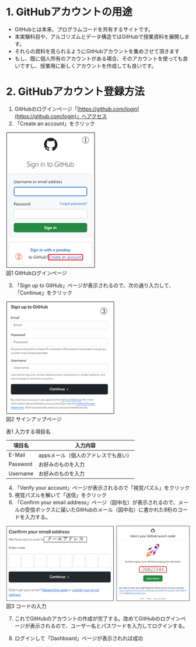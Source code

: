 # 1. GitHubアカウントの用途
- GitHubとは本来、プログラムコードを共有するサイトです。
- 本実験科目や、アルゴリズムとデータ構造ではGitHubで授業資料を展開します。
- それらの資料を見られるようにGitHubアカウントを集めさせて頂きます
- もし、既に個人所有のアカウントがある場合、そのアカウントを使っても良いですし、授業用に新しくアカウントを作成しても良いです。

# 2. GitHubアカウント登録方法
1. GitHubのログインページ「[https://github.com/login](https://github.com/login)」へアクセス
2. 「Create an account」をクリック

![](materials/Pasted%20image%2020250408102127.png)  
図1 GitHubログインページ

3. 「Sign up to GitHub」ページが表示されるので、次の通り入力して、「Continue」をクリック

![](materials/Pasted%20image%2020250408102444.png)  
図2 サインアップページ

表1 入力する項目名

|項目名|入力内容|
|-------------|-------------|
|E-Mail|appsメール（個人のアドレスでも良い）|
|Password|お好みのものを入力|
|Username|お好みのものを入力|

4. 「Verify your account」ページが表示されるので「視覚パズル」をクリック
5. 視覚パズルを解いて「送信」をクリック
6. 「Confirm your email address」ページ（図中左）が表示されるので、メールの受信ボックスに届いたGitHubのメール（図中右）に書かれた8桁のコードを入力する。

![](materials/Pasted%20image%2020250408102558.png)  
図3 コードの入力

7. これでGitHubのアカウントの作成が完了する。改めてGitHubのログインページが表示されるので、ユーザー名とパスワードを入力してログインする。

8. ログインして「Dashboard」ページが表示されれば成功
